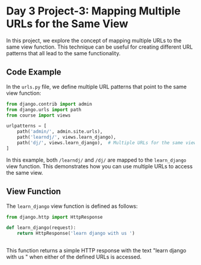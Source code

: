 # Day 3 Project-3:  Mapping Multiple URLs for the Same View

In this project, we explore the concept of mapping multiple URLs to the same view function. This technique can be useful for creating different URL patterns that all lead to the same functionality.

## Code Example

In the `urls.py` file, we define multiple URL patterns that point to the same view function:

```python
from django.contrib import admin
from django.urls import path
from course import views

urlpatterns = [
    path('admin/', admin.site.urls),
    path('learndj/', views.learn_django),
    path('dj/', views.learn_django),  # Multiple URLs for the same view function
]

```

In this example, both `/learndj/` and `/dj/` are mapped to the `learn_django` view function. This demonstrates how you can use multiple URLs to access the same view.

## View Function

The `learn_django` view function is defined as follows:

```python
from django.http import HttpResponse

def learn_django(request):
    return HttpResponse('learn django with us ')
    
```
This function returns a simple HTTP response with the text "learn django with us " when either of the defined URLs is accessed.